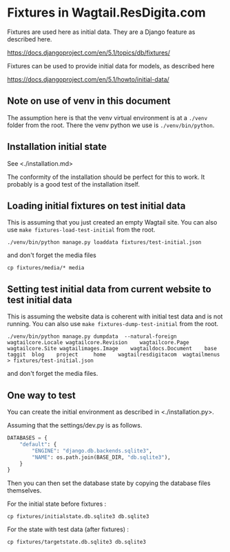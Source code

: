 # Fixtures in Wagtail.ResDigita.com

Fixtures are used here as initial data. They are a Django feature as described here.

<https://docs.djangoproject.com/en/5.1/topics/db/fixtures/>

Fixtures can be used to provide initial data for models, as described here 

<https://docs.djangoproject.com/en/5.1/howto/initial-data/>

## Note on use of venv in this document

The assumption here is that the venv virtual environment is at a `./venv` folder from the root. There the venv python we use is `./venv/bin/python`.

## Installation initial state

See <./installation.md>

The conformity of the installation should be perfect for this to work. It probably is a good test of the installation itself.

## Loading initial fixtures on test initial data

This is assuming that you just created an empty Wagtail site. You can also use `make fixtures-load-test-initial` from the root.

`./venv/bin/python manage.py loaddata fixtures/test-initial.json`

and don't forget the media files

`cp fixtures/media/* media`

## Setting test initial data from current website to test initial data

This is assuming the website data is coherent with initial test data and is not running. You can also use `make fixtures-dump-test-initial` from the root.

`./venv/bin/python manage.py dumpdata  --natural-foreign wagtailcore.Locale	wagtailcore.Revision	wagtailcore.Page	wagtailcore.Site wagtailimages.Image 	wagtaildocs.Document 	base 	taggit 	blog 	project 	home 	wagtailresdigitacom  wagtailmenus > fixtures/test-initial.json`

and don't forget the media files.

## One way to test

You can create the initial environment as described in <./installation.py>.

Assuming that the settings/dev.py is as follows.

```python
DATABASES = {
    "default": {
        "ENGINE": "django.db.backends.sqlite3",
        "NAME": os.path.join(BASE_DIR, "db.sqlite3"),
    }
}
```

Then you can then set the database state by copying the database files themselves. 

For the initial state before fixtures :

`cp fixtures/initialstate.db.sqlite3 db.sqlite3`

For the state with test data (after fixtures) :

`cp fixtures/targetstate.db.sqlite3 db.sqlite3`